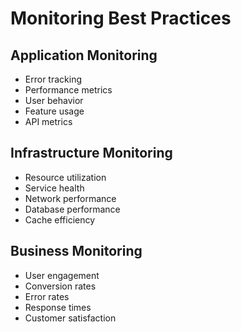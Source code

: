 # Monitoring Best Practices

## Application Monitoring
- Error tracking
- Performance metrics
- User behavior
- Feature usage
- API metrics

## Infrastructure Monitoring
- Resource utilization
- Service health
- Network performance
- Database performance
- Cache efficiency

## Business Monitoring
- User engagement
- Conversion rates
- Error rates
- Response times
- Customer satisfaction
